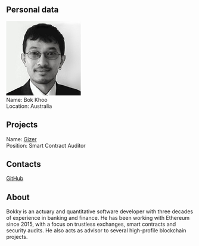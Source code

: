 ## Personal data
![bok khoo photo](photo/bok_khoo.jpg)  
Name:   Bok Khoo  
Location: Australia  
## Projects 
Name: [Gizer](../projects/gizer.md)  
Position: Smart Contract Auditor   
## Contacts  
[GitHub](https://github.com/bokkypoobah)
## About
Bokky is an actuary and quantitative software developer with three decades of experience in banking and finance. He has been working with Ethereum since 2015, with a focus on trustless exchanges, smart contracts and security audits. He also acts as advisor to several high-profile blockchain projects.
